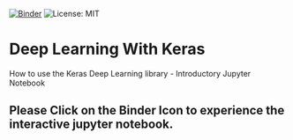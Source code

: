 [![Binder](https://mybinder.org/badge_logo.svg)](https://mybinder.org/v2/gh/NThakur20/DeepLearningWithKeras/master)
![License: MIT](https://img.shields.io/badge/License-MIT-green.svg)

# Deep Learning With Keras
How to use the Keras Deep Learning library - Introductory Jupyter Notebook

## Please Click on the Binder Icon to experience the interactive jupyter notebook. 
